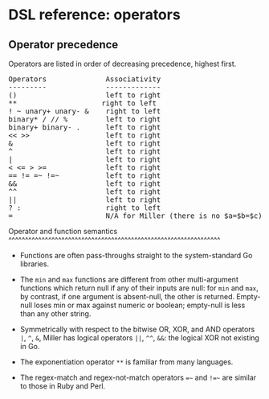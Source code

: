 <!---  PLEASE DO NOT EDIT DIRECTLY. EDIT THE .md.in FILE PLEASE. --->
# DSL reference: operators

## Operator precedence

Operators are listed in order of decreasing precedence, highest first.

<pre>
Operators              Associativity
---------              -------------
()                     left to right
**                    right to left
! ~ unary+ unary- &    right to left
binary* / // %         left to right
binary+ binary- .      left to right
<< >>                  left to right
&                      left to right
^                      left to right
|                      left to right
< <= > >=              left to right
== != =~ !=~           left to right
&&                     left to right
^^                     left to right
||                     left to right
? :                    right to left
=                      N/A for Miller (there is no $a=$b=$c)
</pre>

Operator and function semantics
^^^^^^^^^^^^^^^^^^^^^^^^^^^^^^^^^^^^^^^^^^^^^^^^^^^^^^^^^^^^^^^^

* Functions are often pass-throughs straight to the system-standard Go libraries.

* The ``min`` and ``max`` functions are different from other multi-argument functions which return null if any of their inputs are null: for ``min`` and ``max``, by contrast, if one argument is absent-null, the other is returned. Empty-null loses min or max against numeric or boolean; empty-null is less than any other string.

* Symmetrically with respect to the bitwise OR, XOR, and AND operators ``|``, ``^``, ``&``, Miller has logical operators ``||``, ``^^``, ``&&``: the logical XOR not existing in Go.

* The exponentiation operator ``**`` is familiar from many languages.

* The regex-match and regex-not-match operators ``=~`` and ``!=~`` are similar to those in Ruby and Perl.

